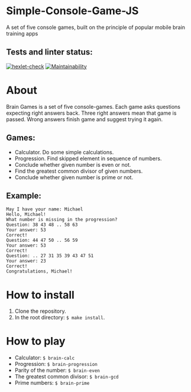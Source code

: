 # Simple-Console-Game-JS
A set of five console games, built on the principle of popular mobile brain training apps

## Tests and linter status:

[![hexlet-check](https://github.com/A1exTheCat/Simple-Console-Game-JS/actions/workflows/hexlet-check.yml/badge.svg)](https://github.com/A1exTheCat/Simple-Console-Game-JS/actions/workflows/hexlet-check.yml)
[![Maintainability](https://api.codeclimate.com/v1/badges/b836345c2a4843b4c995/maintainability)](https://codeclimate.com/github/A1exTheCat/frontend-project-lvl1/maintainability)

# About

Brain Games is a set of five console-games. Each game asks questions expecting right answers back. Three right answers mean that game is passed. Wrong answers finish game and suggest trying it again.

## Games:
- Calculator. Do some simple calculations.
- Progression. Find skipped element in sequence of numbers.
- Conclude whether given number is even or not.
- Find the greatest common divisor of given numbers.
- Conclude whether given number is prime or not.

## Example:
```
May I have your name: Michael
Hello, Michael!
What number is missing in the progression?
Question: 38 43 48 .. 58 63
Your answer: 53
Correct!
Question: 44 47 50 .. 56 59
Your answer: 53
Correct!
Question: .. 27 31 35 39 43 47 51
Your answer: 23
Correct!
Congratulations, Michael!
```

# How to install
1. Clone the repository.
2. In the root directory: `$ make install`.

# How to play
- Calculator: `$ brain-calc`
- Progression: `$ brain-progression`
- Parity of the number: `$ brain-even`
- The greatest common divisor: `$ brain-gcd`
- Prime numbers: `$ brain-prime`
